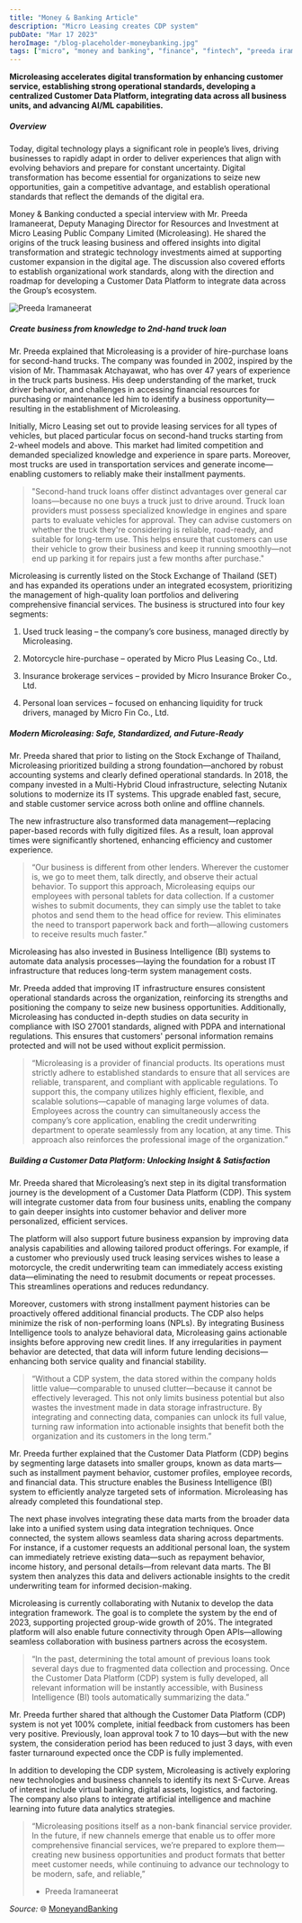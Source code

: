 ```yaml
---
title: "Money & Banking Article"
description: "Micro Leasing creates CDP system"
pubDate: "Mar 17 2023"
heroImage: "/blog-placeholder-moneybanking.jpg"
tags: ["micro", "money and banking", "finance", "fintech", "preeda iramaneerat", "CDP", "customer data platform"]
---
```


**Microleasing accelerates digital transformation by enhancing customer service, establishing strong operational standards, developing a centralized Customer Data Platform, integrating data across all business units, and advancing AI/ML capabilities.**

##### Overview
Today, digital technology plays a significant role in people’s lives, driving businesses to rapidly adapt in order to deliver experiences that align with evolving behaviors and prepare for constant uncertainty. Digital transformation has become essential for organizations to seize new opportunities, gain a competitive advantage, and establish operational standards that reflect the demands of the digital era.

Money & Banking conducted a special interview with Mr. Preeda Iramaneerat, Deputy Managing Director for Resources and Investment at Micro Leasing Public Company Limited (Microleasing). He shared the origins of the truck leasing business and offered insights into digital transformation and strategic technology investments aimed at supporting customer expansion in the digital age. The discussion also covered efforts to establish organizational work standards, along with the direction and roadmap for developing a Customer Data Platform to integrate data across the Group’s ecosystem.

![Preeda Iramaneerat](./money_banking-pics/preeda_iramaneerat.jpg "Preeda Iramaneerat")

##### Create business from knowledge to 2nd-hand truck loan

Mr. Preeda explained that Microleasing is a provider of hire-purchase loans for second-hand trucks. The company was founded in 2002, inspired by the vision of Mr. Thammasak Atchayawat, who has over 47 years of experience in the truck parts business. His deep understanding of the market, truck driver behavior, and challenges in accessing financial resources for purchasing or maintenance led him to identify a business opportunity—resulting in the establishment of Microleasing.

Initially, Micro Leasing set out to provide leasing services for all types of vehicles, but placed particular focus on second-hand trucks starting from 2-wheel models and above. This market had limited competition and demanded specialized knowledge and experience in spare parts. Moreover, most trucks are used in transportation services and generate income—enabling customers to reliably make their installment payments.

> "Second-hand truck loans offer distinct advantages over general car loans—because no one buys a truck just to drive around. Truck loan providers must possess specialized knowledge in engines and spare parts to evaluate vehicles for approval. They can advise customers on whether the truck they're considering is reliable, road-ready, and suitable for long-term use. This helps ensure that customers can use their vehicle to grow their business and keep it running smoothly—not end up parking it for repairs just a few months after purchase."

Microleasing is currently listed on the Stock Exchange of Thailand (SET) and has expanded its operations under an integrated ecosystem, prioritizing the management of high-quality loan portfolios and delivering comprehensive financial services. The business is structured into four key segments:

1. Used truck leasing – the company’s core business, managed directly by Microleasing.

2. Motorcycle hire-purchase – operated by Micro Plus Leasing Co., Ltd.

3. Insurance brokerage services – provided by Micro Insurance Broker Co., Ltd.

4. Personal loan services – focused on enhancing liquidity for truck drivers, managed by Micro Fin Co., Ltd.

##### Modern Microleasing: Safe, Standardized, and Future-Ready

Mr. Preeda shared that prior to listing on the Stock Exchange of Thailand, Microleasing prioritized building a strong foundation—anchored by robust accounting systems and clearly defined operational standards. In 2018, the company invested in a Multi-Hybrid Cloud infrastructure, selecting Nutanix solutions to modernize its IT systems. This upgrade enabled fast, secure, and stable customer service across both online and offline channels.

The new infrastructure also transformed data management—replacing paper-based records with fully digitized files. As a result, loan approval times were significantly shortened, enhancing efficiency and customer experience.

> “Our business is different from other lenders. Wherever the customer is, we go to meet them, talk directly, and observe their actual behavior. To support this approach, Microleasing equips our employees with personal tablets for data collection. If a customer wishes to submit documents, they can simply use the tablet to take photos and send them to the head office for review. This eliminates the need to transport paperwork back and forth—allowing customers to receive results much faster.”

Microleasing has also invested in Business Intelligence (BI) systems to automate data analysis processes—laying the foundation for a robust IT infrastructure that reduces long-term system management costs.

Mr. Preeda added that improving IT infrastructure ensures consistent operational standards across the organization, reinforcing its strengths and positioning the company to seize new business opportunities. Additionally, Microleasing has conducted in-depth studies on data security in compliance with ISO 27001 standards, aligned with PDPA and international regulations. This ensures that customers' personal information remains protected and will not be used without explicit permission.

> “Microleasing is a provider of financial products. Its operations must strictly adhere to established standards to ensure that all services are reliable, transparent, and compliant with applicable regulations. To support this, the company utilizes highly efficient, flexible, and scalable solutions—capable of managing large volumes of data. Employees across the country can simultaneously access the company’s core application, enabling the credit underwriting department to operate seamlessly from any location, at any time. This approach also reinforces the professional image of the organization.”

##### Building a Customer Data Platform: Unlocking Insight & Satisfaction

Mr. Preeda shared that Microleasing’s next step in its digital transformation journey is the development of a Customer Data Platform (CDP). This system will integrate customer data from four business units, enabling the company to gain deeper insights into customer behavior and deliver more personalized, efficient services.

The platform will also support future business expansion by improving data analysis capabilities and allowing tailored product offerings. For example, if a customer who previously used truck leasing services wishes to lease a motorcycle, the credit underwriting team can immediately access existing data—eliminating the need to resubmit documents or repeat processes. This streamlines operations and reduces redundancy.

Moreover, customers with strong installment payment histories can be proactively offered additional financial products. The CDP also helps minimize the risk of non-performing loans (NPLs). By integrating Business Intelligence tools to analyze behavioral data, Microleasing gains actionable insights before approving new credit lines. If any irregularities in payment behavior are detected, that data will inform future lending decisions—enhancing both service quality and financial stability.

> “Without a CDP system, the data stored within the company holds little value—comparable to unused clutter—because it cannot be effectively leveraged. This not only limits business potential but also wastes the investment made in data storage infrastructure. By integrating and connecting data, companies can unlock its full value, turning raw information into actionable insights that benefit both the organization and its customers in the long term.”

Mr. Preeda further explained that the Customer Data Platform (CDP) begins by segmenting large datasets into smaller groups, known as data marts—such as installment payment behavior, customer profiles, employee records, and financial data. This structure enables the Business Intelligence (BI) system to efficiently analyze targeted sets of information. Microleasing has already completed this foundational step.

The next phase involves integrating these data marts from the broader data lake into a unified system using data integration techniques. Once connected, the system allows seamless data sharing across departments. For instance, if a customer requests an additional personal loan, the system can immediately retrieve existing data—such as repayment behavior, income history, and personal details—from relevant data marts. The BI system then analyzes this data and delivers actionable insights to the credit underwriting team for informed decision-making.

Microleasing is currently collaborating with Nutanix to develop the data integration framework. The goal is to complete the system by the end of 2023, supporting projected group-wide growth of 20%. The integrated platform will also enable future connectivity through Open APIs—allowing seamless collaboration with business partners across the ecosystem.

> “In the past, determining the total amount of previous loans took several days due to fragmented data collection and processing. Once the Customer Data Platform (CDP) system is fully developed, all relevant information will be instantly accessible, with Business Intelligence (BI) tools automatically summarizing the data.”

Mr. Preeda further shared that although the Customer Data Platform (CDP) system is not yet 100% complete, initial feedback from customers has been very positive. Previously, loan approval took 7 to 10 days—but with the new system, the consideration period has been reduced to just 3 days, with even faster turnaround expected once the CDP is fully implemented.

In addition to developing the CDP system, Microleasing is actively exploring new technologies and business channels to identify its next S-Curve. Areas of interest include virtual banking, digital assets, logistics, and factoring. The company also plans to integrate artificial intelligence and machine learning into future data analytics strategies.

> “Microleasing positions itself as a non-bank financial service provider. In the future, if new channels emerge that enable us to offer more comprehensive financial services, we’re prepared to explore them—creating new business opportunities and product formats that better meet customer needs, while continuing to advance our technology to be modern, safe, and reliable,” 
> - Preeda Iramaneerat

_Source:_ 🌐 [MoneyandBanking](https://en.moneyandbanking.co.th/2023/29557/)
